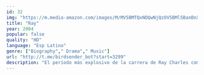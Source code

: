 ```yaml
---
id: 32
img: "https://m.media-amazon.com/images/M/MV5BMTQxNDQwNjQzOV5BMl5BanBnXkFtZTcwNTQxNDYyMQ@@._V1_SX300.jpg"
title: "Ray"
year: 2004
popular: false
quality: "HD"
language: "Esp Latino"
genre: ["Biography"," Drama"," Music"]
url: "http://t.me/birdsender_bot?start=3299"
description: "El período más explosivo de la carrera de Ray Charles comienza cuando este joven negro ciego se sube solo a un autobús en Florida y cruza el país para refinar su arte en la floreciente escena del jazz de Seattle. Ray, que lucha por ser tratado de forma justa, es descubierto por Atlantic Records y comienza su imparable ascenso hacia la fama global, enredado en su problema de adicción a la droga y en sus tórridos líos amorosos."
---
```


